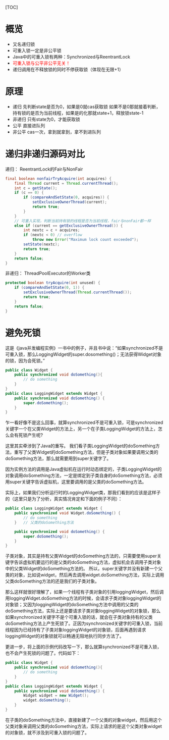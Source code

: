 [TOC]

# 概览
+ 又名递归锁
+ 可重入锁一定是非公平锁
+ Java中的可重入锁有两种：Synchronized与ReentrantLock
+ <font color="red">可重入锁与公平非公平无关！</font>
+ 递归调用在不释放锁的同时不停获取锁（体现在无限+1）

# 原理
- 递归
先判断state是否为0，如果是0就cas获取锁
如果不是0那就接着判断，持有锁的是否为当前线程，如果是的化那就state+1，释放锁state-1
- 非递归
只有state为0，才能获取锁
- 公平
直接进队列
- 非公平
cas一次，拿到就拿到，拿不到进队列

# 递归非递归源码对比
递归：
ReentrantLock的Fair与NonFair
```java
final boolean nonfairTryAcquire(int acquires) {
    final Thread current = Thread.currentThread();
    int c = getState();
    if (c == 0) {
        if (compareAndSetState(0, acquires)) {
            setExclusiveOwnerThread(current);
            return true;
        }
    }
    // 可重入实现，判断当前持有锁的线程是否为当前线程，fair与nonFair都一样
    else if (current == getExclusiveOwnerThread()) {
        int nextc = c + acquires;
        if (nextc < 0) // overflow
            throw new Error("Maximum lock count exceeded");
        setState(nextc);
        return true;
    }
    return false;
}
```
非递归：
ThreadPoolExecutor的Worker类
```java
protected boolean tryAcquire(int unused) {
    if (compareAndSetState(0, 1)) {
        setExclusiveOwnerThread(Thread.currentThread());
        return true;
    }
    return false;
}
```

# 避免死锁
这是《java并发编程实例》一书中的例子，并且书中说：“如果synchronized不是可重入锁，那么LoggingWidget的super.dosomething()；无法获得Widget对象的锁，因为会死锁。”
```java
public class Widget {
    public synchronized void doSomething(){
        // do something
    }
}
public class LoggingWidget extends Widget {
    public synchronized void doSomething() {
        super.doSomething();
    }
}
```
乍一看好像不是这么回事，就算synchronized不是可重入锁，可是synchronized关键字一个在父类Widget的方法上，另一个在子类LoggingWidget的方法上，怎么会有死锁产生呢?

这里其实牵涉到了Java的重写。
我们看子类LoggingWidget的doSomething方法，重写了父类Widget的doSomething方法，但是子类对象如果要调用父类的doSomething方法，那么就需要用到super关键字了。

因为实例方法的调用是Java虚拟机在运行时动态绑定的，子类LoggingWidget的对象调用doSomething方法，一定是绑定到子类自身的doSomething方法，必须用super关键字告诉虚拟机，这里要调用的是父类的doSomething方法。

实际上，如果我们分析运行时的LoggingWidget类，那我们看到的应该是这样子的（这里只是为了分析，真实情况肯定和下面的例子不同）：
```java
public class LoggingWidget extends Widget {
    public synchronized void Widget.doSomething() {
        // do something
    }   // 父类的doSomething方法

    public synchronized void doSomething() {
        super.doSomething();
    }
}
```
子类对象，其实是持有父类Widget的doSomething方法的，只需要使用super关键字告诉虚拟机要运行的是父类的doSomething方法，虚拟机会去调用子类对象中的父类Widget的doSomething方法的。
所以，super关键字并没有新建一个父类的对象，比如说widget，然后再去调用widget.doSomething方法，实际上调用父类doSomething方法的还是我们的子类对象。

那么这样就很好理解了，如果一个线程有子类对象的引用loggingWidget，然后调用loggingWidget.doSomething方法的时候，会请求子类对象loggingWidget的对象锁；又因为loggingWidget的doSomething方法中调用的父类的doSomething方法，实际上还是要请求子类对象loggingWidget的对象锁，那么如果synchronized关键字不是个可重入锁的话，就会在子类对象持有的父类doSomething方法上产生死锁了。正因为synchronized关键字的可重入锁，当前线程因为已经持有了子类对象loggingWidget的对象锁，后面再遇到请求loggingWidget的对象锁就可以畅通无阻地执行同步方法了。

更进一步，将上面的示例代码改写一下，那么就算synchronized不是可重入锁，也不会产生死锁的问题了。代码如下：
```java
public class Widget {
    public synchronized void doSomething(){
        // do something
    }
}
public class LoggingWidget extends Widget {
    public synchronized void doSomething() {
        Widget widget = new Widget();
        widget.doSomething();
    }
}
```

在子类的doSomething方法中，直接新建了一个父类的对象widget，然后用这个父类对象来调用父类的doSomething方法，实际上请求的是这个父类对象widget的对象锁，就不涉及到可重入锁的问题了。
